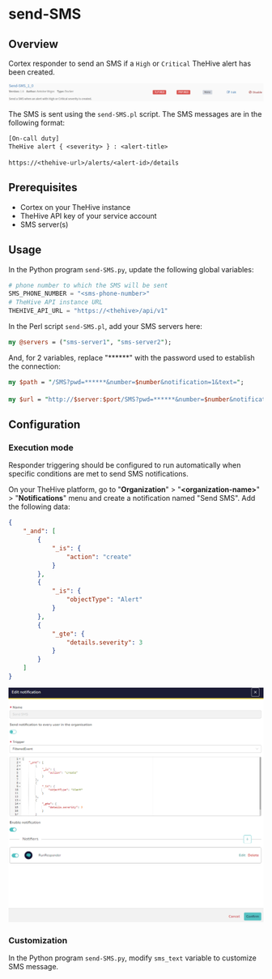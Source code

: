 # send-SMS

## Overview

Cortex responder to send an SMS if a `High` or `Critical` TheHive alert has been created.

![cortex-responder](assets/img/cortex-responder.png)

The SMS is sent using the `send-SMS.pl` script. The SMS messages are in the following format:

```
[On-call duty]
TheHive alert { <severity> } : <alert-title>

https://<thehive-url>/alerts/<alert-id>/details
```

## Prerequisites

- Cortex on your TheHive instance
- TheHive API key of your service account
- SMS server(s)

## Usage

In the Python program `send-SMS.py`, update the following global variables:

```py
# phone number to which the SMS will be sent
SMS_PHONE_NUMBER = "<sms-phone-number>"
# TheHive API instance URL
THEHIVE_API_URL = "https://<thehive>/api/v1"
```

In the Perl script `send-SMS.pl`, add your SMS servers here:

```pl
my @servers = ("sms-server1", "sms-server2");
```

And, for 2 variables, replace "******" with the password used to establish the connection:

```pl
my $path = "/SMS?pwd=******&number=$number&notification=1&text=";

my $url = "http://$server:$port/SMS?pwd=******&number=$number&notification=1&text=$msg";
```

## Configuration

### Execution mode

Responder triggering should be configured to run automatically when specific conditions are met to send SMS notifications.

On your TheHive platform, go to "**Organization**" > "**\<organization-name>**" > "**Notifications**" menu and create a notification named "Send SMS". Add the following data:

```json
{
    "_and": [
        {
            "_is": {
                "action": "create"
            }
        },
        {
            "_is": {
                "objectType": "Alert"
            }
        },
        {
            "_gte": {
                "details.severity": 3
            }
        }
    ]
}
```

![thehive-notification](assets/img/thehive-notification.png)

### Customization

In the Python program `send-SMS.py`, modify `sms_text` variable to customize SMS message.
